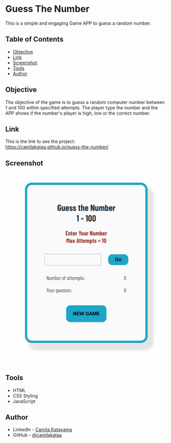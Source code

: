 # Guess The Number

This is a simple and engaging Game APP to guess a random number. 


## Table of Contents

- [Objective](#objective)
- [Link](#link)
- [Screenshot](#screenshot)
- [Tools](#tools)
- [Author](#author)


## Objective

The objective of the game is to guess a random computer number between 1 and 100 within specified attempts. The player type the number and the APP shows if the number's player is high, low or the correct number.

## Link

This is the link to see the project: <br>
https://camilakataa.github.io/guess-the-number/


## Screenshot

<img src="/src/images/desktop-screen.gif" alt="screen">

## Tools

- HTML
- CSS Styling
- JavaScript

## Author

- LinkedIn - [Camila Katayama](https://www.linkedin.com/in/camila-katayama-ab1a42153/)
- GitHub - [@camilakataa](https://github.com/camilakataa)



